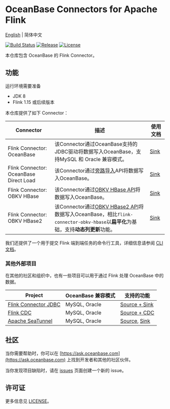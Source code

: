 # OceanBase Connectors for Apache Flink

[English](README.md) | 简体中文

[![Build Status](https://github.com/oceanbase/flink-connector-oceanbase/actions/workflows/push_pr.yml/badge.svg?branch=main)](https://github.com/oceanbase/flink-connector-oceanbase/actions/workflows/push_pr.yml?query=branch%3Amain)
[![Release](https://img.shields.io/github/release/oceanbase/flink-connector-oceanbase.svg)](https://github.com/oceanbase/flink-connector-oceanbase/releases)
[![License](https://img.shields.io/badge/License-Apache_2.0-blue.svg)](https://opensource.org/licenses/Apache-2.0)

本仓库包含 OceanBase 的 Flink Connector。

## 功能

运行环境需要准备

- JDK 8
- Flink 1.15 或后续版本

本仓库提供了如下 Connector：

|               Connector                |                                                                            描述                                                                             |                             使用文档                             |
|----------------------------------------|-----------------------------------------------------------------------------------------------------------------------------------------------------------|--------------------------------------------------------------|
| Flink Connector: OceanBase             | 该Connector通过OceanBase支持的JDBC驱动将数据写入OceanBase，支持MySQL 和 Oracle 兼容模式。                                                                                       | [Sink](docs/sink/flink-connector-oceanbase_cn.md)            |
| Flink Connector: OceanBase Direct Load | 该Connector通过[旁路导入](https://www.oceanbase.com/docs/common-oceanbase-database-cn-1000000001428636)API将数据写入OceanBase。                                        | [Sink](docs/sink/flink-connector-oceanbase-directload_cn.md) |
| Flink Connector: OBKV HBase            | 该Connector通过[OBKV HBase API](https://github.com/oceanbase/obkv-hbase-client-java)将数据写入OceanBase。                                                          | [Sink](docs/sink/flink-connector-obkv-hbase_cn.md)           |
| Flink Connector: OBKV HBase2           | 该Connector通过[OBKV HBase2 API](https://github.com/oceanbase/obkv-hbase-client-java)将数据写入OceanBase，相比`flink-connector-obkv-hbase`以**扁平化**为基础，支持**动态列更新**功能。 | [Sink](docs/sink/flink-connector-obkv-hbase2_cn.md)          |

我们还提供了一个用于提交 Flink 端到端任务的命令行工具，详细信息请参阅 [CLI 文档](docs/cli/README_CN.md)。

### 其他外部项目

在其他的社区和组织中，也有一些项目可以用于通过 Flink 处理 OceanBase 中的数据。

|                                Project                                 | OceanBase 兼容模式 |                                                                      支持的功能                                                                       |
|------------------------------------------------------------------------|----------------|--------------------------------------------------------------------------------------------------------------------------------------------------|
| [Flink Connector JDBC](https://github.com/apache/flink-connector-jdbc) | MySQL, Oracle  | [Source + Sink](https://nightlies.apache.org/flink/flink-docs-release-1.19/zh/docs/connectors/table/jdbc/)                                       |
| [Flink CDC](https://github.com/ververica/flink-cdc-connectors)         | MySQL, Oracle  | [Source + CDC](https://nightlies.apache.org/flink/flink-cdc-docs-master/zh/docs/connectors/flink-sources/oceanbase-cdc/)                         |
| [Apache SeaTunnel](https://github.com/apache/seatunnel)                | MySQL, Oracle  | [Source](https://seatunnel.apache.org/docs/connector-v2/source/OceanBase), [Sink](https://seatunnel.apache.org/docs/connector-v2/sink/OceanBase) |

## 社区

当你需要帮助时，你可以在 [https://ask.oceanbase.com](https://ask.oceanbase.com) 上找到开发者和其他的社区伙伴。

当你发现项目缺陷时，请在 [issues](https://github.com/oceanbase/flink-connector-oceanbase/issues) 页面创建一个新的 issue。

## 许可证

更多信息见 [LICENSE](LICENSE)。
